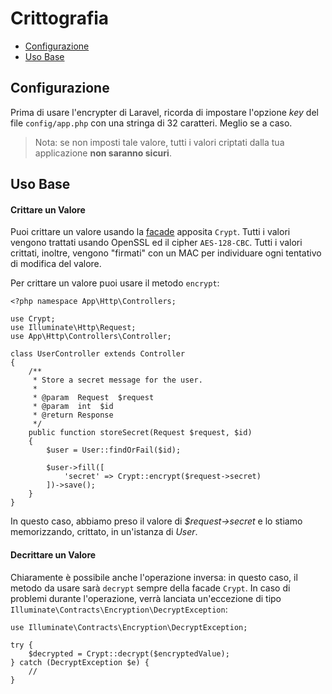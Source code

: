 # Crittografia

- [Configurazione](#configurazione)
- [Uso Base](#uso-base)

<a name="configurazione"></a>
## Configurazione

Prima di usare l'encrypter di Laravel, ricorda di impostare l'opzione _key_ del file `config/app.php` con una stringa di 32 caratteri. Meglio se a caso. 

> Nota: se non imposti tale valore, tutti i valori criptati dalla tua applicazione **non saranno sicuri**.

<a name="uso-base"></a>
## Uso Base

#### Crittare un Valore

Puoi crittare un valore usando la [facade](/facade) apposita `Crypt`. Tutti i valori vengono trattati usando OpenSSL ed il cipher `AES-128-CBC`. Tutti i valori crittati, inoltre, vengono "firmati" con un MAC per individuare ogni tentativo di modifica del valore.

Per crittare un valore puoi usare il metodo `encrypt`:

	<?php namespace App\Http\Controllers;

	use Crypt;
	use Illuminate\Http\Request;
	use App\Http\Controllers\Controller;

	class UserController extends Controller
	{
		/**
		 * Store a secret message for the user.
		 *
		 * @param  Request  $request
		 * @param  int  $id
		 * @return Response
		 */
		public function storeSecret(Request $request, $id)
		{
			$user = User::findOrFail($id);

			$user->fill([
				'secret' => Crypt::encrypt($request->secret)
			])->save();
		}
	}

In questo caso, abbiamo preso il valore di _$request->secret_ e lo stiamo memorizzando, crittato, in un'istanza di _User_.

#### Decrittare un Valore

Chiaramente è possibile anche l'operazione inversa: in questo caso, il metodo da usare sarà `decrypt` sempre della facade `Crypt`. In caso di problemi durante l'operazione, verrà lanciata un'eccezione di tipo `Illuminate\Contracts\Encryption\DecryptException`:

	use Illuminate\Contracts\Encryption\DecryptException;

	try {
		$decrypted = Crypt::decrypt($encryptedValue);
	} catch (DecryptException $e) {
		//
	}
